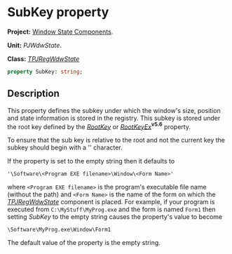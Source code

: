 # SubKey property

**Project:** [Window State Components](../API.md).

**Unit:** _PJWdwState_.

**Class:** _[TPJRegWdwState](./TPJRegWdwState.md)_

```pascal
property SubKey: string;
```

## Description

This property defines the subkey under which the window's size, position and state information is stored in the registry. This subkey is stored under the root key defined by the _[RootKey](./TPJRegWdwState-RootKey.md)_ or _[RootKeyEx](./TPJRegWdwState-RootKeyEx.md)_**<sup>v5.6</sup>** property.

To ensure that the sub key is relative to the root and not the current key the subkey should begin with a '\' character.

If the property is set to the empty string then it defaults to

`'\Software\<Program EXE filename>\Window\<Form Name>'`

where `<Program EXE filename>` is the program's executable file name (without the path) and `<Form Name>` is the name of the form on which the _[TPJRegWdwState](./TPJRegWdwState.md)_ component is placed. For example, if your program is executed from `C:\MyStuff\MyProg.exe` and the form is named `Form1` then setting _SubKey_ to the empty string causes the property's value to become

`\Software\MyProg.exe\Window\Form1`

The default value of the property is the empty string.
